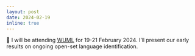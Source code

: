 ```yaml
---
layout: post
date: 2024-02-19
inline: true
---
```


🧳 I will be attending [WUML](https://sites.google.com/view/wuml2024/) for 19-21 February 2024. I’ll present our early results on ongoing open-set language identification.